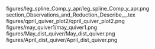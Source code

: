 figures/leg_spline_Comp_y_apr/leg_spline_Comp_y_apr.png
section_Observations_and_Reduction_Describe__.tex
figures/qpril_quiver_plot2/qpril_quiver_plot2.png
figures/may_quiver1/may_quiver1.png
figures/May_dist_quiver/May_dist_quiver.png
figures/April_dist_quiver/April_dist_quiver.png
